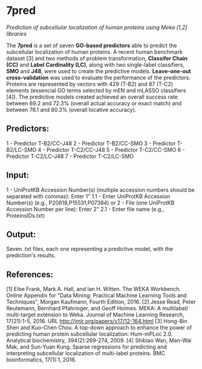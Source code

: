 # 7pred
*Prediction of subcellular localization of human proteins using Meka [1,2] libraries*

The **7pred** is a set of seven **GO-based predictors** able to predict the subcellular localization of human proteins.
A recent human benchmark dataset [3] and two methods of problem transformation, **Classifer Chain (CC)** and **Label Cardinality (LC)**, along with two single-label classifiers, **SMO** and **J48**, were used to create the predictive models.
**Leave-one-out cross-validation** was used to evaluate the performance of the predictors.
Proteins are represented by vectors with 429 (T-B2) and 87 (T-C2) elements (essencial GO terms selected by mEN and mLASSO classifiers [4]).
The predictive models created achieved an overall success rate between 69.2 and 72.3% (overall actual accuracy or exact match) and between 76.1 and 80.3% (overall locative accuracy).

## Predictors:
1 - Predictor T-B2/CC-J48
2 - Predictor T-B2/CC-SMO
3 - Predictor T-B2/LC-SMO
4 - Predictor T-C2/CC-J48
5 - Predictor T-C2/CC-SMO
6 - Predictor T-C2/LC-J48
7 - Predictor T-C2/LC-SMO

## Input:
1 - UniProtKB Accession Number(s) (multiple accession numbers should be separated with commas): Enter 1"
1.1 - Enter UniProtKB Accession Number(s) (e.g., P20618,P15531,P07384)
or
2 - File (one UniProtKB Accession Number per line): Enter 2"
2.1 - Enter file name (e.g., ProteinsIDs.txt)

## Output:
Seven .txt files, each one representing a predictive model, with the prediction's results.

## References:
[1] Eibe Frank, Mark A. Hall, and Ian H. Witten. The WEKA Workbench. Online Appendix for "Data Mining: Practical Machine Learning Tools and Techniques", Morgan Kaufmann, Fourth Edition, 2016.
[2] Jesse Read, Peter Reutemann, Bernhard Pfahringer, and Geoff Holmes. MEKA: A multilabel/ multi-target extension to Weka. Journal of Machine Learning Research, 17(21):1-5, 2016. URL http://jmlr.org/papers/v17/12-164.html
[3] Hong-Bin Shen and Kuo-Chen Chou. A top-down approach to enhance the power of predicting human protein subcellular localization: Hum-mPLoc 2.0. Analytical biochemistry, 394(2):269-274, 2009.
[4] Shibiao Wan, Man-Wai Mak, and Sun-Yuan Kung. Sparse regressions for predicting and interpreting subcellular localization of multi-label proteins. BMC bioinformatics, 17(1):1, 2016.
